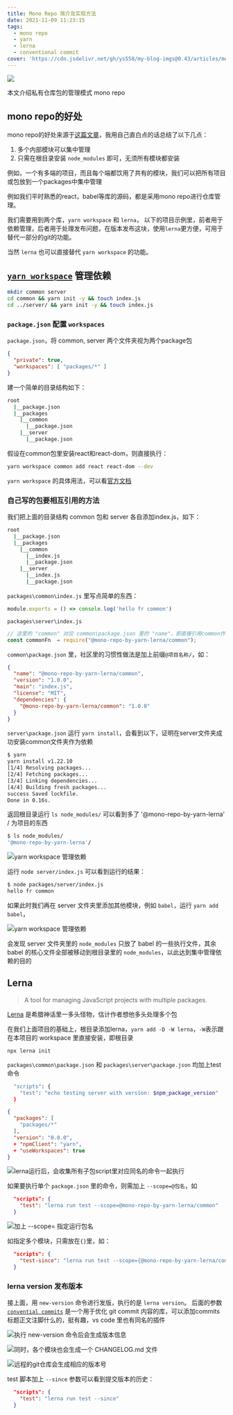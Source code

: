 ```yaml
---
title: Mono Repo 简介及实现方法
date: 2021-11-09 11:23:15
tags:
  - mono repo
  - yarn
  - lerna
  - conventional commit
cover: 'https://cdn.jsdelivr.net/gh/ys558/my-blog-imgs@0.43/articles/monorepo简介及实现方法/cover.jpeg'
---
```


![](https://cdn.jsdelivr.net/gh/ys558/my-blog-imgs@0.43/articles/monorepo简介及实现方法/cover.jpeg)

本文介绍私有仓库包的管理模式 mono repo

<!-- more -->

## mono repo的好处
mono repo的好处来源于[这篇文章](https://danluu.com/monorepo/)，我用自己直白点的话总结了以下几点：
1. 多个内部模块可以集中管理
2. 只需在根目录安装 `node_modules` 即可，无须所有模块都安装

例如，一个有多端的项目，而且每个端都饮用了共有的模块，我们可以把所有项目或包放到一个packages中集中管理

例如我们平时熟悉的react，babel等库的源码，都是采用mono repo进行仓库管理。

我们需要用到两个库，`yarn workspace` 和 `lerna`， 以下的项目示例里，前者用于依赖管理，后者用于处理发布问题，在版本发布这块，使用`lerna`更方便，可用于替代一部分的git的功能。

当然 `lerna` 也可以直接替代 `yarn workspace` 的功能。

## [`yarn workspace`](https://classic.yarnpkg.com/en/docs/cli/workspace) 管理依赖

```bash
mkdir common server
cd common && yarn init -y && touch index.js
cd ../server/ && yarn init -y && touch index.js
```

### `package.json` 配置 `workspaces`  
`package.json`，将 common, server 两个文件夹视为两个package包
```json
{
  "private": true,
  "workspaces": [ "packages/*" ]
}
```

建一个简单的目录结构如下：
```bash
root
  |__package.json
  |__packages
    |__common
      |__package.json
    |__server
      |__package.json
```

假设在common包里安装react和react-dom，则直接执行：

```bash
yarn workspace common add react react-dom --dev
```

`yarn workspace` 的具体用法，可以看[官方文档](https://classic.yarnpkg.com/en/docs/cli/workspace)
### 自己写的包要相互引用的方法
我们把上面的目录结构 common 包和 server 各自添加index.js，如下：
```bash
root
  |__package.json
  |__packages
    |__common
      |__index.js
      |__package.json
    |__server
      |__index.js
      |__package.json
```

`packages\common\index.js` 里写点简单的东西：
```js
module.exports = () => console.log('hello fr common')
```

`packages\server\index.js`
```js
// 这里的 "common" 对应 common\package.json 里的 "name"，即直接引用common作为依赖包
const commonFn  = require("@mono-repo-by-yarn-lerna/common");
```

`common\package.json` 里，社区里的习惯性做法是加上前缀`@项目名称/`，如：
```json
{
  "name": "@mono-repo-by-yarn-lerna/common",
  "version": "1.0.0",
  "main": "index.js",
  "license": "MIT",
  "dependencies": {
    "@mono-repo-by-yarn-lerna/common": "1.0.0"
  }
}
```

`server\package.json` 运行 `yarn install`，会看到以下，证明在server文件夹成功安装common文件夹作为依赖
```bash
$ yarn
yarn install v1.22.10
[1/4] Resolving packages...
[2/4] Fetching packages...
[3/4] Linking dependencies...
[4/4] Building fresh packages...
success Saved lockfile.
Done in 0.16s.
```

返回根目录运行 `ls node_modules/` 可以看到多了 '@mono-repo-by-yarn-lerna' / 为项目的东西
```bash
$ ls node_modules/
'@mono-repo-by-yarn-lerna'/
```

![ yarn workspace 管理依赖](https://cdn.jsdelivr.net/gh/ys558/my-blog-imgs@0.43/articles/monorepo简介及实现方法/01.png)

运行 `node server/index.js` 可以看到运行的结果：
```bash
$ node packages/server/index.js 
hello fr common
```

如果此时我们再在 server 文件夹里添加其他模块，例如 `babel`，运行 `yarn add babel`，

![ yarn workspace 管理依赖 ](https://cdn.jsdelivr.net/gh/ys558/my-blog-imgs@0.43/articles/monorepo简介及实现方法/02.png)

会发现 server 文件夹里的 `node_modules` 只放了 babel 的一些执行文件，其余 babel 的核心文件全部被移动到根目录里的 `node_modules`，以此达到集中管理依赖的目的

## Lerna

> A tool for managing JavaScript projects with multiple packages. 

[Lerna](https://github.com/lerna/lerna) 是希腊神话里一多头怪物，估计作者想他多头处理多个包 

在我们上面项目的基础上，根目录添加lerna，`yarn add -D -W lerna`，`-W`表示跟在本项目的 workspace 里直接安装，即根目录

`npx lerna init`

`packages\common\package.json` 和 `packages\server\package.json` 均加上test命令
```bash
  "scripts": {
    "test": "echo testing server with version: $npm_package_version"
  }
```

```json
{
  "packages": [
    "packages/*"
  ],
  "version": "0.0.0",
  + "npmClient": "yarn",
  + "useWorkspaces": true
}
```

![ lerna运行后，会收集所有子包script里对应同名的命令一起执行 ](https://cdn.jsdelivr.net/gh/ys558/my-blog-imgs@0.43/articles/monorepo简介及实现方法/03.png)

如果要执行单个 `package.json` 里的命令，则需加上 `--scope=@包名`，如

```json
  "scripts": {
    "test": "lerna run test --scope=@mono-repo-by-yarn-lerna/common"
  }
```

![ 加上 --scope= 指定运行包名 ](https://cdn.jsdelivr.net/gh/ys558/my-blog-imgs@0.43/articles/monorepo简介及实现方法/04.png)

如指定多个模块，只需放在`{}`里，如：
```json
  "scripts": {
    "test-since": "lerna run test --scope={@mono-repo-by-yarn-lerna/common,@mono-repo-by-yarn-lerna/server}"
  }
```
### lerna version 发布版本
接上面，用 `new-version` 命令进行发版，执行的是 `lerna version`。
后面的参数 [`convential commits`](https://www.conventionalcommits.org/en/v1.0.0/) 是一个用于优化 git commit 内容的库，可以添加commits标题正文注脚什么的，挺有趣，vs code 里也有同名的插件

![ 执行 new-version 命令后会生成版本信息 ](https://cdn.jsdelivr.net/gh/ys558/my-blog-imgs@0.43/articles/monorepo简介及实现方法/06.png)

![ 同时，各个模块也会生成一个 `CHANGELOG.md` 文件 ](https://cdn.jsdelivr.net/gh/ys558/my-blog-imgs@0.43/articles/monorepo简介及实现方法/07.png)

![ 远程的git仓库会生成相应的版本号 ](https://cdn.jsdelivr.net/gh/ys558/my-blog-imgs@0.43/articles/monorepo简介及实现方法/08.png)

test 脚本加上 `--since` 参数可以看到提交版本的历史：
```json
  "scripts": {
    "test": "lerna run test --since"
  }
```